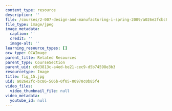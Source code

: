 ```yaml
---
content_type: resource
description: ''
file: /courses/2-007-design-and-manufacturing-i-spring-2009/a026e2fcbc86506b0f0500970c0b85f4_fig_15.jpg
file_type: image/jpeg
image_metadata:
  caption: ''
  credit: ''
  image-alt: ''
learning_resource_types: []
ocw_type: OCWImage
parent_title: Related Resources
parent_type: CourseSection
parent_uid: c0d3813c-a4ed-be21-cec9-d5b74598e3b3
resourcetype: Image
title: fig_15.jpg
uid: a026e2fc-bc86-506b-0f05-00970c0b85f4
video_files:
  video_thumbnail_file: null
video_metadata:
  youtube_id: null
---
```

